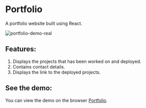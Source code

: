 # Portfolio

A portfolio website built using React.

![portfolio-demo-real](https://user-images.githubusercontent.com/54344301/188274579-7020c1b2-ac63-42e9-a46b-709f96332cb7.gif)


## Features:
1. Displays the projects that has been worked on and deployed.
2. Contains contact details.
3. Displays the link to the deployed projects.


## See the demo:

You can view the demo on the browser [Portfolio](https://ezinne-portfolio.netlify.app/).

